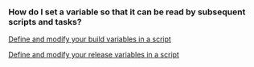 ### How do I set a variable so that it can be read by subsequent scripts and tasks?

[Define and modify your build variables in a script](../../../define/variables.md#set-in-script)

[Define and modify your release variables in a script](../../../concepts/definitions/release/variables.md#set-in-script)

